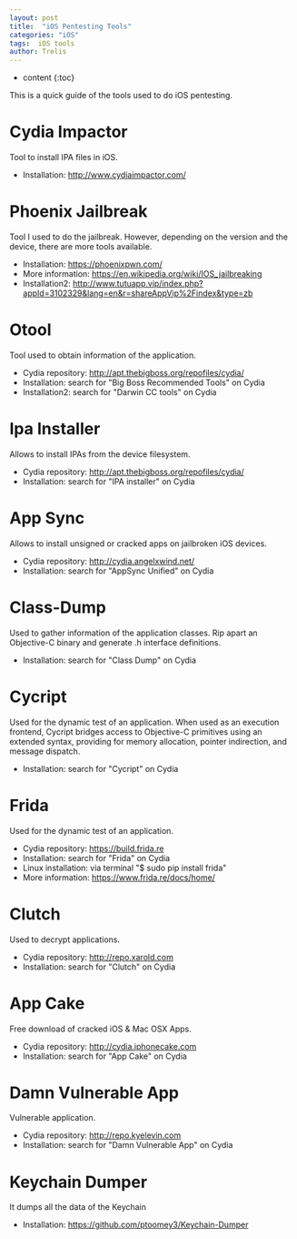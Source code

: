 ```yaml
---
layout: post
title:  "iOS Pentesting Tools"
categories: "iOS"
tags:  iOS tools
author: Trelis
---
```


* content
{:toc}

This is a quick guide of the tools used to do iOS pentesting. 




# Cydia Impactor
Tool to install IPA files in iOS.
* Installation: http://www.cydiaimpactor.com/

# Phoenix Jailbreak
Tool I used to do the jailbreak. However, depending on the version and the device, there are more tools available.
* Installation: https://phoenixpwn.com/
* More information: https://en.wikipedia.org/wiki/IOS_jailbreaking
* Installation2: http://www.tutuapp.vip/index.php?appId=3102329&lang=en&r=shareAppVip%2Findex&type=zb

# Otool
Tool used to obtain information of the application.
* Cydia repository: http://apt.thebigboss.org/repofiles/cydia/
* Installation: search for "Big Boss Recommended Tools" on Cydia
* Installation2: search for "Darwin CC tools" on Cydia

# Ipa Installer
Allows to install IPAs from the device filesystem.
* Cydia repository: http://apt.thebigboss.org/repofiles/cydia/
* Installation: search for "IPA installer" on Cydia 

# App Sync
Allows to install unsigned or cracked apps on jailbroken iOS devices.
* Cydia repository: http://cydia.angelxwind.net/
* Installation: search for "AppSync Unified" on Cydia 

# Class-Dump
Used to gather information of the application classes. Rip apart an Objective-C binary and generate .h interface definitions. 
* Installation: search for "Class Dump" on Cydia 

# Cycript
Used for the dynamic test of an application. When used as an execution frontend, Cycript bridges access to Objective-C primitives using an extended syntax, providing for memory allocation, pointer indirection, and message dispatch.
* Installation: search for "Cycript" on Cydia 

# Frida
Used for the dynamic test of an application.
* Cydia repository: https://build.frida.re
* Installation: search for "Frida" on Cydia 
* Linux installation: via terminal "$ sudo pip install frida"
* More information: https://www.frida.re/docs/home/

# Clutch
Used to decrypt applications.
* Cydia repository: http://repo.xarold.com
* Installation: search for "Clutch" on Cydia  

# App Cake
Free download of cracked iOS & Mac OSX Apps.
* Cydia repository: http://cydia.iphonecake.com
* Installation: search for "App Cake" on Cydia 

# Damn Vulnerable App
Vulnerable application.
* Cydia repository: http://repo.kyelevin.com
* Installation: search for "Damn Vulnerable App" on Cydia 

# Keychain Dumper
It dumps all the data of the Keychain
* Installation: https://github.com/ptoomey3/Keychain-Dumper

